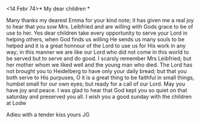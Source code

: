  <14 Febr 74>*
My dear children <Fried>*

Many thanks my dearest Emma for your kind note; it has given me a real joy to hear that you sow Mrs. Leibfried and are willing with Gods grace to be of use to her. Yes dear children take every opportunity to serve your Lord in helping others, when God finds us willing He sends us many souls to be helped and it is a great honnour of the Lord to use us for His work in any way; in this manner we are like our Lord who did not come in this world to be served but to serve and do good. I scarsly remember Mrs Leibfried; but her mother whom we liked well and the young man who died. The Lord has not brought you to Heidelberg to have only your daily bread; but that you both serve to His purpuses, O it is a great thing to be faithful in small things, humbel small for our own eyes; but ready for a call of our Lord. 
May you have joy and peace. I was glad to hear that God kept you so quiet on that saturday and preserved you all. I wish you a good sunday with the children at Lodw

 Adieu with a tender kiss
 yours JG
